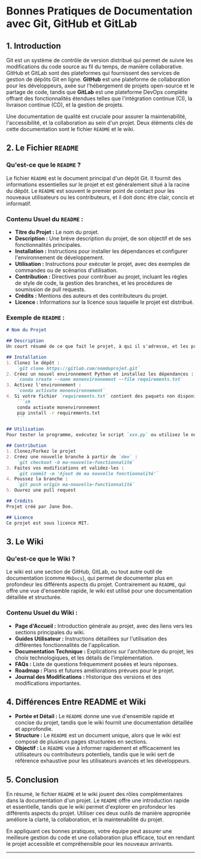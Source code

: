 # Bonnes Pratiques de Documentation avec Git, GitHub et GitLab

## 1. Introduction

Git est un système de contrôle de version distribué qui permet de suivre les modifications du code source au fil du temps, de manière collaborative. GitHub et GitLab sont des plateformes qui fournissent des services de gestion de dépôts Git en ligne. **GitHub** est une plateforme de collaboration pour les développeurs, axée sur l'hébergement de projets open-source et le partage de code, tandis que **GitLab** est une plateforme DevOps complète offrant des fonctionnalités étendues telles que l'intégration continue (CI), la livraison continue (CD), et la gestion de projets.

Une documentation de qualité est cruciale pour assurer la maintenabilité, l'accessibilité, et la collaboration au sein d'un projet. Deux éléments clés de cette documentation sont le fichier `README` et le wiki.

## 2. Le Fichier `README`

### Qu'est-ce que le `README` ?

Le fichier `README` est le document principal d'un dépôt Git. Il fournit des informations essentielles sur le projet et est généralement situé à la racine du dépôt. Le `README` est souvent le premier point de contact pour les nouveaux utilisateurs ou les contributeurs, et il doit donc être clair, concis et informatif.

### Contenu Usuel du `README` :

- **Titre du Projet :** Le nom du projet.
- **Description :** Une brève description du projet, de son objectif et de ses fonctionnalités principales.
- **Installation :** Instructions pour installer les dépendances et configurer l'environnement de développement.
- **Utilisation :** Instructions pour exécuter le projet, avec des exemples de commandes ou de scénarios d'utilisation.
- **Contribution :** Directives pour contribuer au projet, incluant les règles de style de code, la gestion des branches, et les procédures de soumission de pull requests.
- **Crédits :** Mentions des auteurs et des contributeurs du projet.
- **Licence :** Informations sur la licence sous laquelle le projet est distribué.

### Exemple de `README` :

```markdown
# Nom du Projet

## Description
Un court résumé de ce que fait le projet, à qui il s'adresse, et les problèmes qu'il résout.

## Installation
1. Clonez le dépôt : 
    `git clone https://gitlab.com/nomduprojet.git`
2. Créez un nouvel environnement Python et installez les dépendances : 
    `conda create --name monenvironnement --file requirements.txt`
3. Activez l'environnement : 
    `conda activate monenvironnement`
4. Si votre fichier `requirements.txt` contient des paquets non disponibles dans les canaux par défaut de Conda, vous devrez peut-être les installer avec pip après avoir activé l'environnement :
    ```sh
    conda activate monenvironnement
    pip install -r requirements.txt
    ```

## Utilisation
Pour tester le programme, exécutez le script `xxx.py` ou utilisez le notebook `xxx`.

## Contribution
1. Clonez/Forkez le projet
2. Créez une nouvelle branche à partir de `dev` : 
    `git checkout -b ma-nouvelle-fonctionnalité`
3. Faites vos modifications et validez-les : 
    `git commit -m 'Ajout de ma nouvelle fonctionnalité'`
4. Poussez la branche : 
    `git push origin ma-nouvelle-fonctionnalité`
5. Ouvrez une pull request

## Crédits
Projet créé par Jane Doe.

## Licence
Ce projet est sous licence MIT.
```

## 3. Le Wiki

### Qu'est-ce que le Wiki ?

Le wiki est une section de GitHub, GitLab, ou tout autre outil de documentation (comme `MkDocs`), qui permet de documenter plus en profondeur les différents aspects du projet. Contrairement au `README`, qui offre une vue d'ensemble rapide, le wiki est utilisé pour une documentation détaillée et structurée.

### Contenu Usuel du Wiki :

- **Page d'Accueil :** Introduction générale au projet, avec des liens vers les sections principales du wiki.
- **Guides Utilisateur :** Instructions détaillées sur l'utilisation des différentes fonctionnalités de l'application.
- **Documentation Technique :** Explications sur l'architecture du projet, les choix technologiques, et les détails de l'implémentation.
- **FAQs :** Liste de questions fréquemment posées et leurs réponses.
- **Roadmap :** Plans et futures améliorations prévues pour le projet.
- **Journal des Modifications :** Historique des versions et des modifications importantes.

## 4. Différences Entre README et Wiki

- **Portée et Détail :** Le `README` donne une vue d'ensemble rapide et concise du projet, tandis que le wiki fournit une documentation détaillée et approfondie.
- **Structure :** Le `README` est un document unique, alors que le wiki est composé de plusieurs pages structurées en sections.
- **Objectif :** Le `README` vise à informer rapidement et efficacement les utilisateurs ou contributeurs potentiels, tandis que le wiki sert de référence exhaustive pour les utilisateurs avancés et les développeurs.

## 5. Conclusion

En résumé, le fichier `README` et le wiki jouent des rôles complémentaires dans la documentation d'un projet. Le `README` offre une introduction rapide et essentielle, tandis que le wiki permet d'explorer en profondeur les différents aspects du projet. Utiliser ces deux outils de manière appropriée améliore la clarté, la collaboration, et la maintenabilité du projet.

En appliquant ces bonnes pratiques, votre équipe peut assurer une meilleure gestion du code et une collaboration plus efficace, tout en rendant le projet accessible et compréhensible pour les nouveaux arrivants.

---
